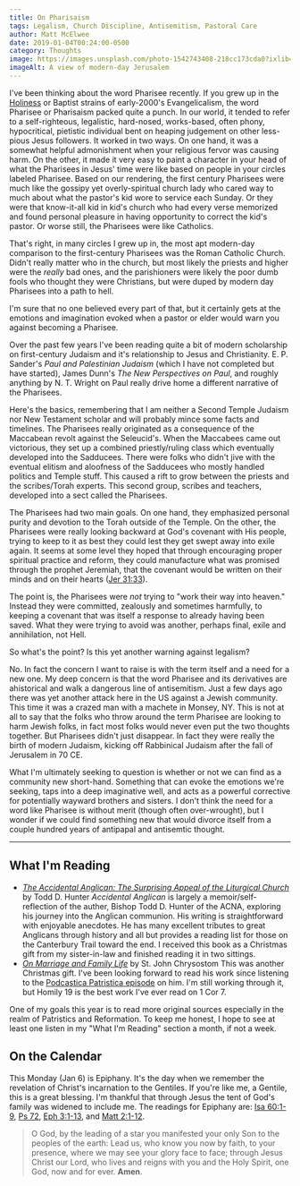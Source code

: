```yaml
---
title: On Pharisaism
tags: Legalism, Church Discipline, Antisemitism, Pastoral Care
author: Matt McElwee
date: 2019-01-04T00:24:00-0500
category: Thoughts
image: https://images.unsplash.com/photo-1542743408-218cc173cda0?ixlib=rb-1.2.1&ixid=eyJhcHBfaWQiOjEyMDd9&auto=format&fit=crop&w=900&q=50
imageAlt: A view of modern-day Jerusalem
---
```


I've been thinking about the word Pharisee recently. If you grew up in the [Holiness](https://en.wikipedia.org/wiki/Holiness_movement) or Baptist strains of early-2000's Evangelicalism, the word Pharisee or Pharisaism packed quite a punch. In our world, it tended to refer to a self-righteous, legalistic, hard-nosed, works-based, often phony, hypocritical, pietistic individual bent on heaping judgement on other less-pious Jesus followers. It worked in two ways. On one hand, it was a somewhat helpful admonishment when your religious fervor was causing harm. On the other, it made it very easy to paint a character in your head of what the Pharisees in Jesus' time were like based on people in your circles labeled Pharisee. Based on our rendering, the first century Pharisees were much like the gossipy yet overly-spiritual church lady who cared way to much about what the pastor's kid wore to service each Sunday. Or they were that know-it-all kid in kid's church who had every verse memorized and found personal pleasure in having opportunity to correct the kid's pastor. Or worse still, the Pharisees were like Catholics.

That's right, in many circles I grew up in, the most apt modern-day comparison to the first-century Pharisees was the Roman Catholic Church. Didn't really matter who in the church, but most likely the priests and higher were the _really_ bad ones, and the parishioners were likely the poor dumb fools who thought they were Christians, but were duped by modern day Pharisees into a path to hell.

I'm sure that no one believed every part of that, but it certainly gets at the emotions and imagination evoked when a pastor or elder would warn you against becoming a Pharisee. 

Over the past few years I've been reading quite a bit of modern scholarship on first-century Judaism and it's relationship to Jesus and Christianity. E. P. Sander's _Paul and Palestinian Judaism_ (which I have not completed but have started), James Dunn's _The New Perspectives on Paul_, and roughly anything by N. T. Wright on Paul really drive home a different narrative of the Pharisees.

Here's the basics, remembering that I am neither a Second Temple Judaism nor New Testament scholar and will probably mince some facts and timelines. The Pharisees really originated as a consequence of the Maccabean revolt against the Seleucid's. When the Maccabees came out victorious, they set up a combined priestly/ruling class which eventually developed into the Sadducees. There were folks who didn't jive with the eventual elitism and aloofness of the Sadducees who mostly handled politics and Temple stuff. This caused a rift to grow between the priests and the scribes/Torah experts. This second group, scribes and teachers, developed into a sect called the Pharisees. 

The Pharisees had two main goals. On one hand, they emphasized personal purity and devotion to the Torah outside of the Temple. On the other, the Pharisees were really looking backward at God's covenant with His people, trying to keep to it as best they could lest they get swept away into exile again. It seems at some level they hoped that through encouraging proper spiritual practice and reform, they could manufacture what was promised through the prophet Jeremiah, that the covenant would be written on their minds and on their hearts ([Jer 31:33](https://biblehub.com/jeremiah/31-33.htm)).

The point is, the Pharisees were _not_ trying to "work their way into heaven." Instead they were committed, zealously and sometimes harmfully, to keeping a covenant that was itself a response to already having been saved. What they were trying to avoid was another, perhaps final, exile and annihilation, not Hell.

So what's the point? Is this yet another warning against legalism? 

No. In fact the concern I want to raise is with the term itself and a need for a new one. My deep concern is that the word Pharisee and its derivatives are ahistorical and walk a dangerous line of antisemitism. Just a few days ago there was yet another attack here in the US against a Jewish community. This time it was a crazed man with a machete in Monsey, NY. This is not at all to say that the folks who throw around the term Pharisee are looking to harm Jewish folks, in fact most folks would never even put the two thoughts together. But Pharisees didn't just disappear. In fact they were really the birth of modern Judaism, kicking off Rabbinical Judaism after the fall of Jerusalem in 70 CE.

What I'm ultimately seeking to question is whether or not we can find as a community new short-hand. Something that can evoke the emotions we're seeking, taps into a deep imaginative well, and acts as a powerful corrective for potentially wayward brothers and sisters. I don't think the need for a word like Pharisee is without merit (though often over-wrought), but I wonder if we could find something new that would divorce itself from a couple hundred years of antipapal and antisemtic thought.

---

## What I'm Reading

- [_The Accidental Anglican: The Surprising Appeal of the Liturgical Church_](https://www.amazon.com/Accidental-Anglican-Surprising-Appeal-Liturgical-ebook/dp/B004DI73DC) by Todd D. Hunter
  _Accidental Anglican_ is largely a memoir/self-reflection of the auther, Bishop Todd D. Hunter of the ACNA, exploring his journey into the Anglican communion. His writing is straightforward with enjoyable anecdotes. He has many excellent tributes to great Anglicans through history and all but provides a reading list for those on the Canterbury Trail toward the end. 
  I received this book as a Christmas gift from my sister-in-law and finished reading it in two sittings.
- [_On Marriage and Family Life_](https://svspress.com/on-marriage-and-family-life-st-john-chrysostom/) by St. John Chrysostom
  This was another Christmas gift. I've been looking forward to read his work since listening to the [Podcastica Patristica episode](https://anchor.fm/podcasticapatristica/episodes/Episode-4-John-Chrysostom-e498u9) on him. I'm still working through it, but Homily 19 is the best work I've ever read on 1 Cor 7.

One of my goals this year is to read more original sources especially in the realm of Patristics and Reformation. To keep me honest, I hope to see at least one listen in my "What I'm Reading" section a month, if not a week.

## On the Calendar

This Monday (Jan 6) is Epiphany. It's the day when we remember the revelation of Christ's incarnation to the Gentiles. If you're like me, a Gentile, this is a great blessing. I'm thankful that through Jesus the tent of God's family was widened to include me. The readings for Epiphany are: [Isa 60:1-9](https://www.biblegateway.com/passage/?search=Isaiah+60%3A1-9&version=ESV), [Ps 72](https://www.biblegateway.com/passage/?search=Psalms+72&version=ESV), [Eph 3:1-13](https://www.biblegateway.com/passage/?search=Ephesians+3%3A1-13&version=ESV), and [Matt 2:1-12](https://www.biblegateway.com/passage/?search=Matthew+2%3A1-12&version=ESV).

> O God, by the leading of a star you manifested your only Son to the peoples of the earth: Lead us, who know you now by faith, to your presence, where we may see your glory face to face; through Jesus Christ our Lord, who lives and reigns with you and the Holy Spirit, one God, now and for ever. **Amen**.
